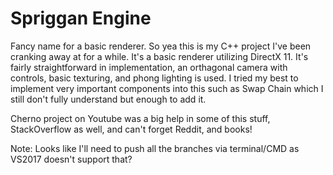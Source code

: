 # Spriggan Engine

Fancy name for a basic renderer. So yea this is my C++ project I've been cranking away at for a while. It's a basic renderer utilizing DirectX 11.
It's fairly straightforward in implementation, an orthagonal camera with controls, basic texturing, and phong lighting is used.
I tried my best to implement very important components into this such as Swap Chain which I still don't fully understand but enough to add it.

Cherno project on Youtube was a big help in some of this stuff, StackOverflow as well, and can't forget Reddit, and books!

Note: Looks like I'll need to push all the branches via terminal/CMD as VS2017 doesn't support that?
